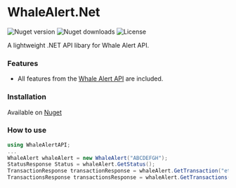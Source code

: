 # WhaleAlert.Net
![Nuget version](https://img.shields.io/nuget/v/whalealert.net.svg)  ![Nuget downloads](https://img.shields.io/nuget/dt/whalealert.net.svg) ![License](https://img.shields.io/github/license/lemix028/whalealert.net)


A lightweight .NET API libary for Whale Alert API. 


### Features

- All features from the [Whale Alert API](https://docs.whale-alert.io/) are included. 



### Installation


Available on [Nuget](https://www.nuget.org/packages/WhaleAlert.NET/)


### How to use

```csharp
using WhaleAlertAPI;
...
WhaleAlert whaleAlert = new WhaleAlert("ABCDEFGH");
StatusResponse Status = whaleAlert.GetStatus();
TransactionResponse transactionResponse = whaleAlert.GetTransaction("ethereum", "0015286d8642f0e0553b7fefa1c168787ae71173cbf82ec2f2a1b2e0ffee72b2");
TransactionsResponse transactionsResponse = whaleAlert.GetTransactions(1550237797);

 ```
